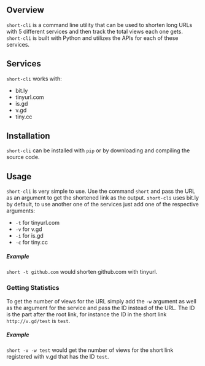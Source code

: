 ## Overview

`short-cli` is a command line utility that can be used to shorten long URLs with 5 different services and then track the total views each one gets. `short-cli` is built with Python and utilizes the APIs for each of these services. 

## Services
`short-cli` works with:
* bit.ly
* tinyurl.com
* is.gd
* v.gd
* tiny.cc

## Installation
`short-cli` can be installed with `pip` or by downloading and compiling the source code. 

## Usage
`short-cli` is very simple to use. Use the command `short` and pass the URL as an argument to get the shortened link as the output. `short-cli` uses bit.ly by default, to use another one of the services just add one of the respective arguments:
* `-t` for tinyurl.com
* `-v` for v.gd
* `-i` for is.gd
* `-c` for tiny.cc

##### Example
`short -t github.com` would shorten github.com with tinyurl.

### Getting Statistics
To get the number of views for the URL simply add the `-w` argument as well as the argument for the service and pass the ID instead of the URL. The ID is the part after the root link, for instance the ID in the short link `http://v.gd/test` is `test`. 

##### Example
`short -v -w test` would get the number of views for the short link registered with v.gd that has the ID `test`. 

